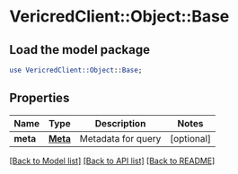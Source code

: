 # VericredClient::Object::Base

## Load the model package
```perl
use VericredClient::Object::Base;
```

## Properties
Name | Type | Description | Notes
------------ | ------------- | ------------- | -------------
**meta** | [**Meta**](Meta.md) | Metadata for query | [optional] 

[[Back to Model list]](../README.md#documentation-for-models) [[Back to API list]](../README.md#documentation-for-api-endpoints) [[Back to README]](../README.md)


